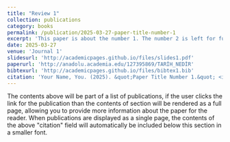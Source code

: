 ```yaml
---
title: "Review 1"
collection: publications
category: books
permalink: /publication/2025-03-27-paper-title-number-1
excerpt: 'This paper is about the number 1. The number 2 is left for future work.'
date: 2025-03-27
venue: 'Journal 1'
slidesurl: 'http://academicpages.github.io/files/slides1.pdf'
paperurl: 'http://anadolu.academia.edu/127395869/TARİH_NEDİR'
bibtexurl: 'http://academicpages.github.io/files/bibtex1.bib'
citation: 'Your Name, You. (2025). &quot;Paper Title Number 1.&quot; <i>Journal 1</i>. 1(1).'
---
```

The contents above will be part of a list of publications, if the user clicks the link for the publication than the contents of section will be rendered as a full page, allowing you to provide more information about the paper for the reader. When publications are displayed as a single page, the contents of the above "citation" field will automatically be included below this section in a smaller font.
